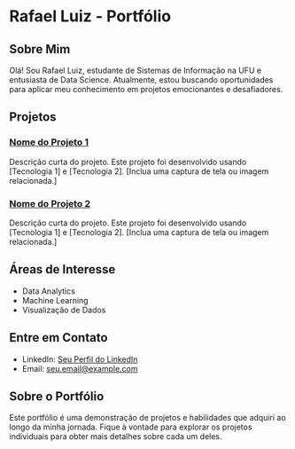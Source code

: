 
# Rafael Luiz - Portfólio

## Sobre Mim
Olá! Sou Rafael Luiz, estudante de Sistemas de Informação na UFU e entusiasta de Data Science. Atualmente, estou buscando oportunidades para aplicar meu conhecimento em projetos emocionantes e desafiadores.

## Projetos

### [Nome do Projeto 1](projetos/projeto1/README.md)

Descrição curta do projeto. Este projeto foi desenvolvido usando [Tecnologia 1] e [Tecnologia 2]. [Inclua uma captura de tela ou imagem relacionada.]

### [Nome do Projeto 2](projetos/projeto2/README.md)

Descrição curta do projeto. Este projeto foi desenvolvido usando [Tecnologia 1] e [Tecnologia 2]. [Inclua uma captura de tela ou imagem relacionada.]

## Áreas de Interesse

- Data Analytics
- Machine Learning
- Visualização de Dados

## Entre em Contato

- LinkedIn: [Seu Perfil do LinkedIn](https://www.linkedin.com/in/seu-nome/)
- Email: seu.email@example.com

## Sobre o Portfólio

Este portfólio é uma demonstração de projetos e habilidades que adquiri ao longo da minha jornada. Fique à vontade para explorar os projetos individuais para obter mais detalhes sobre cada um deles.

